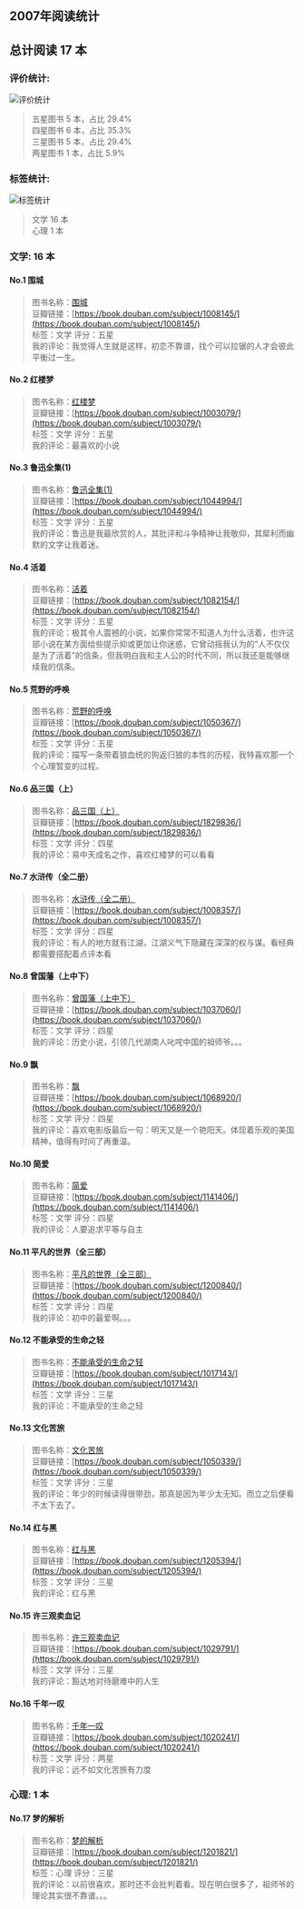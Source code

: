 ## 2007年阅读统计
## 总计阅读 17 本
### 评价统计:
![评价统计](2007_reading_rate.png)

 > 五星图书 5 本，占比 29.4%  
 > 四星图书 6 本，占比 35.3%  
 > 三星图书 5 本，占比 29.4%  
 > 两星图书 1 本，占比 5.9%  

### 标签统计:
![标签统计](2007_reading_tags.png)

 > 文学 16 本  
 > 心理 1 本  

### 文学: 16 本
#### No.1 围城
 > 图书名称：[围城](https://book.douban.com/subject/1008145/)  
 > 豆瓣链接：[https://book.douban.com/subject/1008145/](https://book.douban.com/subject/1008145/)  
 > 标签：文学        评分：五星  
 > 我的评论：我觉得人生就是这样，初恋不靠谱，找个可以拉锯的人才会彼此平衡过一生。  

#### No.2 红楼梦
 > 图书名称：[红楼梦](https://book.douban.com/subject/1003079/)  
 > 豆瓣链接：[https://book.douban.com/subject/1003079/](https://book.douban.com/subject/1003079/)  
 > 标签：文学        评分：五星  
 > 我的评论：最喜欢的小说  

#### No.3 鲁迅全集(1)
 > 图书名称：[鲁迅全集(1)](https://book.douban.com/subject/1044994/)  
 > 豆瓣链接：[https://book.douban.com/subject/1044994/](https://book.douban.com/subject/1044994/)  
 > 标签：文学        评分：五星  
 > 我的评论：鲁迅是我最欣赏的人，其批评和斗争精神让我敬仰，其犀利而幽默的文字让我着迷。  

#### No.4 活着
 > 图书名称：[活着](https://book.douban.com/subject/1082154/)  
 > 豆瓣链接：[https://book.douban.com/subject/1082154/](https://book.douban.com/subject/1082154/)  
 > 标签：文学        评分：五星  
 > 我的评论：极其令人震撼的小说，如果你常常不知道人为什么活着，也许这部小说在某方面给些提示抑或更加让你迷惑，它曾动摇我认为的“人不仅仅是为了活着”的信条，但我明白我和主人公的时代不同，所以我还是能够继续我的信条。  

#### No.5 荒野的呼唤
 > 图书名称：[荒野的呼唤](https://book.douban.com/subject/1050367/)  
 > 豆瓣链接：[https://book.douban.com/subject/1050367/](https://book.douban.com/subject/1050367/)  
 > 标签：文学        评分：五星  
 > 我的评论：描写一条带着狼血统的狗返归狼的本性的历程，我特喜欢那一个个心理暂变的过程。  

#### No.6 品三国（上）
 > 图书名称：[品三国（上）](https://book.douban.com/subject/1829836/)  
 > 豆瓣链接：[https://book.douban.com/subject/1829836/](https://book.douban.com/subject/1829836/)  
 > 标签：文学        评分：四星  
 > 我的评论：易中天成名之作，喜欢红楼梦的可以看看  

#### No.7 水浒传（全二册）
 > 图书名称：[水浒传（全二册）](https://book.douban.com/subject/1008357/)  
 > 豆瓣链接：[https://book.douban.com/subject/1008357/](https://book.douban.com/subject/1008357/)  
 > 标签：文学        评分：四星  
 > 我的评论：有人的地方就有江湖，江湖义气下隐藏在深深的权与谋。看经典都需要搭配着点评本看  

#### No.8 曾国藩（上中下）
 > 图书名称：[曾国藩（上中下）](https://book.douban.com/subject/1037060/)  
 > 豆瓣链接：[https://book.douban.com/subject/1037060/](https://book.douban.com/subject/1037060/)  
 > 标签：文学        评分：四星  
 > 我的评论：历史小说，引领几代湖南人叱咤中国的祖师爷。。。  

#### No.9 飘
 > 图书名称：[飘](https://book.douban.com/subject/1068920/)  
 > 豆瓣链接：[https://book.douban.com/subject/1068920/](https://book.douban.com/subject/1068920/)  
 > 标签：文学        评分：四星  
 > 我的评论：喜欢电影版最后一句：明天又是一个艳阳天。体现着乐观的美国精神，值得有时间了再重温。  

#### No.10 简爱
 > 图书名称：[简爱](https://book.douban.com/subject/1141406/)  
 > 豆瓣链接：[https://book.douban.com/subject/1141406/](https://book.douban.com/subject/1141406/)  
 > 标签：文学        评分：四星  
 > 我的评论：人要追求平等与自主  

#### No.11 平凡的世界（全三部）
 > 图书名称：[平凡的世界（全三部）](https://book.douban.com/subject/1200840/)  
 > 豆瓣链接：[https://book.douban.com/subject/1200840/](https://book.douban.com/subject/1200840/)  
 > 标签：文学        评分：四星  
 > 我的评论：初中的最爱啊。。。  

#### No.12 不能承受的生命之轻
 > 图书名称：[不能承受的生命之轻](https://book.douban.com/subject/1017143/)  
 > 豆瓣链接：[https://book.douban.com/subject/1017143/](https://book.douban.com/subject/1017143/)  
 > 标签：文学        评分：三星  
 > 我的评论：不能承受的生命之轻  

#### No.13 文化苦旅
 > 图书名称：[文化苦旅](https://book.douban.com/subject/1050339/)  
 > 豆瓣链接：[https://book.douban.com/subject/1050339/](https://book.douban.com/subject/1050339/)  
 > 标签：文学        评分：三星  
 > 我的评论：年少的时候读得很带劲，那真是因为年少太无知。而立之后便看不太下去了。  

#### No.14 红与黑
 > 图书名称：[红与黑](https://book.douban.com/subject/1205394/)  
 > 豆瓣链接：[https://book.douban.com/subject/1205394/](https://book.douban.com/subject/1205394/)  
 > 标签：文学        评分：三星  
 > 我的评论：红与黑  

#### No.15 许三观卖血记
 > 图书名称：[许三观卖血记](https://book.douban.com/subject/1029791/)  
 > 豆瓣链接：[https://book.douban.com/subject/1029791/](https://book.douban.com/subject/1029791/)  
 > 标签：文学        评分：三星  
 > 我的评论：豁达地对待磨难中的人生  

#### No.16 千年一叹
 > 图书名称：[千年一叹](https://book.douban.com/subject/1020241/)  
 > 豆瓣链接：[https://book.douban.com/subject/1020241/](https://book.douban.com/subject/1020241/)  
 > 标签：文学        评分：两星  
 > 我的评论：远不如文化苦旅有力度  


### 心理: 1 本
#### No.17 梦的解析
 > 图书名称：[梦的解析](https://book.douban.com/subject/1201821/)  
 > 豆瓣链接：[https://book.douban.com/subject/1201821/](https://book.douban.com/subject/1201821/)  
 > 标签：心理        评分：三星  
 > 我的评论：以前很喜欢，那时还不会批判着看。现在明白很多了，祖师爷的理论其实很不靠谱。。。  


